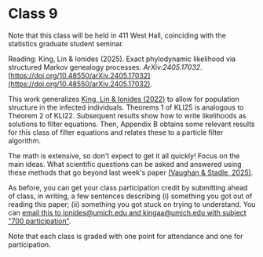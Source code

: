 # Class 9

Note that this class will be held in 411 West Hall, coinciding with the statistics graduate student seminar.

Reading:
King, Lin & Ionides (2025). Exact phylodynamic likelihood via structured Markov genealogy processes. _ArXiv:2405.17032_. [https://doi.org/10.48550/arXiv.2405.17032](https://doi.org/10.48550/arXiv.2405.17032).

This work generalizes [King, Lin & Ionides (2022)](https://doi.org/10.1016/j.tpb.2021.11.003) to allow for population structure in the infected individuals. Theorems 1 of KLI25 is analogous to Theorem 2 of KLI22. Subsequent results show how to write likelihoods as solutions to filter equations. Then, Appendix B obtains some relevant results for this class of filter equations and relates these to a particle filter algorithm.

The math is extensive, so don't expect to get it all quickly! Focus on the main ideas. What scientific questions can be asked and answered using these methods that go beyond last week's paper [(Vaughan & Stadle, 2025)](https://doi.org/10.1093/molbev/msaf130).

As before, you can get your class participation credit by submitting ahead of class, in writing, a few sentences describing (i) something you got out of reading this paper; (ii) something you got stuck on trying to understand.
You can [email this to ionides@umich.edu and kingaa@umich.edu with subject "700 participation"](mailto:ionides@umich.edu;kingaa@umich.edu?subject=700%20participation).

Note that each class is graded with one point for attendance and one for participation.



